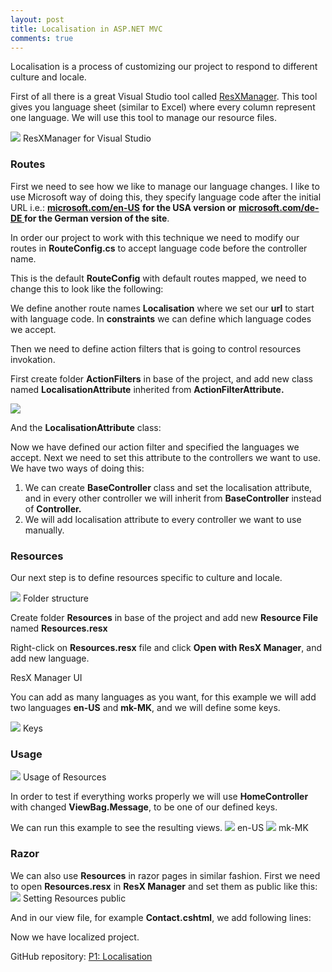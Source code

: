```yaml
---
layout: post
title: Localisation in ASP.NET MVC
comments: true
---
```


Localisation is a process of customizing our project to respond to different
culture and locale.

First of all there is a great Visual Studio tool called
[ResXManager](https://marketplace.visualstudio.com/items?itemName=TomEnglert.ResXManager).
This tool gives you language sheet (similar to Excel) where every column
represent one language. We will use this tool to manage our resource files.

![](https://cdn-images-1.medium.com/max/800/1*4gh3YNpbHaMBrmHwaA55nA.png)
<span class="figcaption_hack">ResXManager for Visual Studio</span>

### Routes

First we need to see how we like to manage our language changes. I like to use
Microsoft way of doing this, they specify language code after the initial URL
i.e.: **[microsoft.com/en-US](http://microsoft.com/en-US)** **for the USA version
or** **[microsoft.com/de-DE ](http://microsoft.com/de-DE)for the German version of
the site**.

In order our project to work with this technique we need to modify our routes in
**RouteConfig.cs** to accept language code before the controller name.

<script src="https://gist.github.com/neemesis/1e9372d34e4390b638de33b41708f550.js"></script>

This is the default **RouteConfig** with default routes mapped, we need to change
this to look like the following:

<script src="https://gist.github.com/neemesis/d62b177f3b9176f67b8c038691cedde0.js"></script>

We define another route names **Localisation** where we set our **url** to start
with language code. In **constraints** we can define which language codes we
accept.

Then we need to define action filters that is going to control resources
invokation.

First create folder **ActionFilters** in base of the project, and add new class
named **LocalisationAttribute** inherited from **ActionFilterAttribute.**

![](https://cdn-images-1.medium.com/max/800/1*lTECrGedjyOtwemgN2dzhA.png)

And the **LocalisationAttribute** class:

<script src="https://gist.github.com/neemesis/c12c3cfa99c5d896e9b3511f9931d9ba.js"></script>

Now we have defined our action filter and specified the languages we accept.
Next we need to set this attribute to the controllers we want to use. We have
two ways of doing this:

1.  We can create **BaseController** class and set the localisation attribute, and in
every other controller we will inherit from **BaseController** instead of
**Controller.**
1.  We will add localisation attribute to every controller we want to use manually.

### Resources

Our next step is to define resources specific to culture and locale.

![](https://cdn-images-1.medium.com/max/600/1*IqgaTb80UJUggAK5e6-hAg.png)
<span class="figcaption_hack">Folder structure</span>

Create folder **Resources** in base of the project and add new **Resource File**
named **Resources.resx**

Right-click on **Resources.resx** file and click **Open with ResX Manager**, and add
new language.

<span class="figcaption_hack">ResX Manager UI</span>

You can add as many languages as you want, for this example we will add two
languages **en-US** and **mk-MK**, and we will define some keys.

![](https://cdn-images-1.medium.com/max/800/1*2p9fp0nnXyu9CjjXuTT1QA.png)
<span class="figcaption_hack">Keys</span>

### Usage
![](https://cdn-images-1.medium.com/max/600/1*3H84yLP3WSZfhSsbkkpffA.png)
<span class="figcaption_hack">Usage of Resources</span>

In order to test if everything works properly we will use **HomeController** with
changed **ViewBag.Message**, to be one of our defined keys.

We can run this example to see the resulting views.
![](https://cdn-images-1.medium.com/max/800/1*K4iTJOxyl5fY-WOnIdZCKw.png)
<span class="figcaption_hack">en-US</span>
![](https://cdn-images-1.medium.com/max/800/1*6j1o9Ihb9j5yzpGtZCtRTg.png)
<span class="figcaption_hack">mk-MK</span>

### Razor

We can also use **Resources** in razor pages in similar fashion. First we need to
open **Resources.resx** in **ResX Manager** and set them as public like this:
![](https://cdn-images-1.medium.com/max/800/1*F3W2WbtIhNEj4zT-zzNKGg.png)
<span class="figcaption_hack">Setting Resources public</span>

And in our view file, for example **Contact.cshtml**, we add following lines:

<script src="https://gist.github.com/neemesis/0cf62dd121dfdaafde6cfe95eeac342a.js"></script>

Now we have localized project.

GitHub repository: [P1:
Localisation](https://github.com/neemesis/MediumPosts/tree/master/P1_Localisation)
